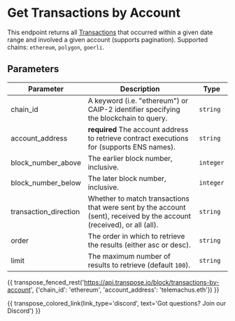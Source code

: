 # Get Transactions by Account
This endpoint returns all [Transactions](../models/transaction_model.md) that occurred within a given date range and involved a given account (supports pagination). Supported chains: `ethereum`, `polygon`, `goerli`.



## Parameters
| Parameter | Description | Type |
| --------- | ----------- | ---- |
| chain_id | A keyword (i.e. "ethereum") or CAIP-2 identifier specifying the blockchain to query. | `string` |
| account_address | **required** The account address to retrieve contract executions for (supports ENS names). | `string` | 
| block_number_above | The earlier block number, inclusive. | `integer` |
| block_number_below | The later block number, inclusive. | `integer` |
| transaction_direction | Whether to match transactions that were sent by the account (sent), received by the account (received), or all (all). | `string` |
| order | The order in which to retrieve the results (either asc or desc). | `string` |
| limit | The maximum number of results to retrieve (default `100`). | `string` |


{{ transpose_fenced_rest('https://api.transpose.io/block/transactions-by-account', {'chain_id': 'ethereum', 'account_address': 'telemachus.eth'}) }}

{{ transpose_colored_link(link_type='discord', text='Got questions?  Join our Discord') }}
